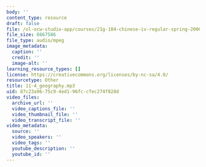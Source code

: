 ```yaml
---
body: ''
content_type: resource
draft: false
file: /ol-ocw-studio-app/courses/21g-104-chinese-iv-regular-spring-2006/11-4_geography.mp3
file_size: 6667586
file_type: audio/mpeg
image_metadata:
  caption: ''
  credit: ''
  image-alt: ''
learning_resource_types: []
license: https://creativecommons.org/licenses/by-nc-sa/4.0/
resourcetype: Other
title: 11-4_geography.mp3
uid: 87c23a96-75c9-4ed1-96fc-cfec274f828d
video_files:
  archive_url: ''
  video_captions_file: ''
  video_thumbnail_file: ''
  video_transcript_file: ''
video_metadata:
  source: ''
  video_speakers: ''
  video_tags: ''
  youtube_description: ''
  youtube_id: ''
---
```

